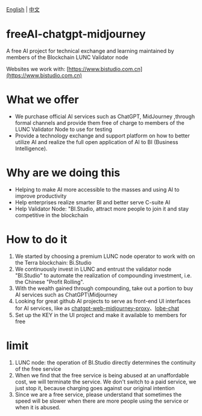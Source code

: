 [English](https://github.com/osbi-code/freeAI-chatgpt-midjourney/edit/main/README.md) | [中文](#)
# freeAI-chatgpt-midjourney
A free AI project for technical exchange and learning maintained by members of the Blockchain LUNC Validator node  

Websites we work with: [https://www.bistudio.com.cn](https://www.bistudio.com.cn)

# What we offer
- We purchase official AI services such as ChatGPT, MidJourney ,through formal channels and provide them free of charge to members of the LUNC Validator Node to use for testing  
- Provide a technology exchange and support platform on how to better utilize AI and realize the full open application of AI to BI (Business Intelligence).

# Why are we doing this 
- Helping to make AI more accessible to the masses and using AI to improve productivity
- Help enterprises realize smarter BI and better serve C-suite AI
- Help Validator Node: "BI.Studio, attract more people to join it and stay competitive in the blockchain

# How to do it
1. We started by choosing a premium LUNC node operator to work with on the Terra blockchain: Bi.Studio
2. We continuously invest in LUNC and entrust the validator node "BI.Studio" to automate the realization of compounding investment, i.e. the Chinese "Profit Rolling".
3. With the wealth gained through compounding, take out a portion to buy AI services such as ChatGPT\Midjourney
4. Looking for great github AI projects to serve as front-end UI interfaces for AI services, like as [chatgpt-web-midjourney-proxy](https://github.com/Dooy/chatgpt-web-midjourney-proxy)、[lobe-chat](https://github.com/lobehub/lobe-chat)
5. Set up the KEY in the UI project and make it available to members for free

# limit
1. LUNC node: the operation of BI.Studio directly determines the continuity of the free service
2. When we find that the free service is being abused at an unaffordable cost, we will terminate the service. We don't switch to a paid service, we just stop it, because charging goes against our original intention
3. Since we are a free service, please understand that sometimes the speed will be slower when there are more people using the service or when it is abused.
